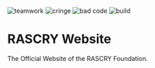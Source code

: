 ![teamwork](https://www.imeuropa.eu/badges/teamwork.svg)
![cringe](https://www.imeuropa.eu/badges/cringe.svg)
![bad code](https://www.imeuropa.eu/badges/badcode.svg)
![build](https://www.imeuropa.eu/badges/build.svg)

# RASCRY Website

The Official Website of the RASCRY Foundation.
